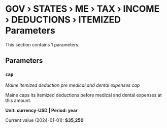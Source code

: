 # GOV › STATES › ME › TAX › INCOME › DEDUCTIONS › ITEMIZED Parameters

This section contains 1 parameters.

## Parameters

### `cap`
*Maine itemized deduction pre medical and dental expenses cap*

Maine caps its itemized deductions before medical and dental expenses at this amount.

**Unit: currency-USD | Period: year**

Current value (2024-01-01): **$35,250**

